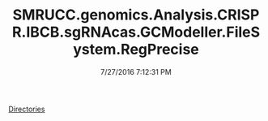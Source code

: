 ﻿---
title: SMRUCC.genomics.Analysis.CRISPR.IBCB.sgRNAcas.GCModeller.FileSystem.RegPrecise
date: 7/27/2016 7:12:31 PM
---

[Directories](T-SMRUCC.genomics.Analysis.CRISPR.IBCB.sgRNAcas.GCModeller.FileSystem.RegPrecise.Directories.html)
